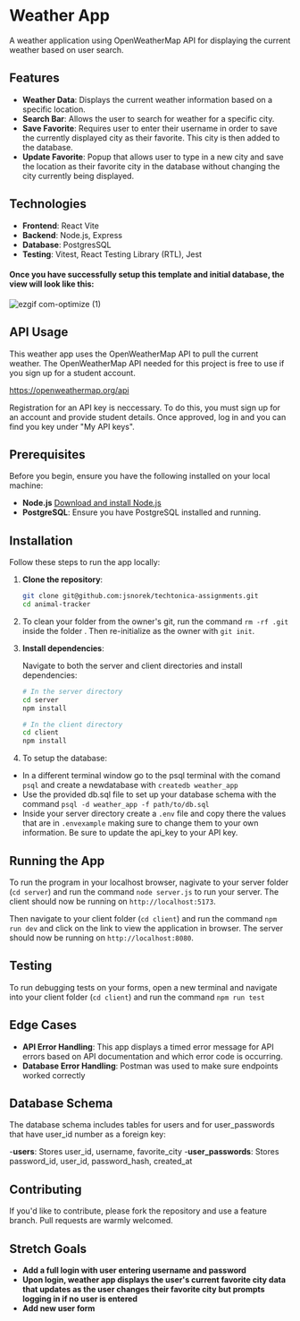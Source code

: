 # Weather App

A weather application using OpenWeatherMap API for displaying the current weather based on user search. 

## Features
- **Weather Data**: Displays the current weather information based on a specific location.
- **Search Bar**: Allows the user to search for weather for a specific city.
- **Save Favorite**: Requires user to enter their username in order to save the currently displayed city as their favorite. This city is then added to the database.
- **Update Favorite**: Popup that allows user to type in a new city and save the location as their favorite city in the database without changing the city currently being displayed.

## Technologies
- **Frontend**: React Vite
- **Backend**: Node.js, Express
- **Database**: PostgresSQL
- **Testing**: Vitest, React Testing Library (RTL), Jest

#### Once you have successfully setup this template and initial database, the view will look like this:
![ezgif com-optimize (1)](https://github.com/user-attachments/assets/2ae7d275-851c-4caa-970b-a4c83bae4126)


## API Usage

This weather app uses the OpenWeatherMap API to pull the current weather. The OpenWeatherMap API needed for this project is free to use if you sign up for a student account.

https://openweathermap.org/api

Registration for an API key is neccessary. To do this, you must sign up for an account and provide student details. Once approved, log in and you can find you key under "My API keys".

## Prerequisites

Before you begin, ensure you have the following installed on your local machine:
- **Node.js** [Download and install Node.js](https://nodejs.org/)
- **PostgreSQL**: Ensure you have PostgreSQL installed and running.

## Installation

Follow these steps to run the app locally:

1. **Clone the repository**:
    ```bash
    git clone git@github.com:jsnorek/techtonica-assignments.git
    cd animal-tracker
    ```
2. To clean your folder from the owner's git, run the command `rm -rf .git` inside the folder <NAMENEWDIRECTORY>. Then re-initialize as the owner with `git init`.

3. **Install dependencies**:

    Navigate to both the server and client directories and install dependencies:

    ```bash
    # In the server directory 
    cd server
    npm install
    
    # In the client directory
    cd client
    npm install
    ```
4. To setup the database:
* In a different terminal window go to the psql terminal with the comand `psql` and create a newdatabase with `createdb weather_app`
* Use the provided db.sql file to set up your database schema with the command `psql -d weather_app -f path/to/db.sql`
* Inside your server directory create a `.env` file and copy there the values that are in `.envexample` making sure to change them to your own information. Be sure to update the api_key to your API key.

## Running the App

To run the program in your localhost browser, nagivate to your server folder (`cd server`) and run the command `node server.js` to run your server. 
The client should now be running on `http://localhost:5173`.

Then navigate to your client folder (`cd client`) and run the command `npm run dev` and click on the link to view the application in browser.
The server should now be running on `http://localhost:8080`.

## Testing

To run debugging tests on your forms, open a new terminal and navigate into your client folder (`cd client`) and run the command `npm run test`

## Edge Cases

- **API Error Handling**: This app displays a timed error message for API errors based on API documentation and which error code is occurring.
- **Database Error Handling**: Postman was used to make sure endpoints worked correctly 

## Database Schema

The database schema includes tables for users and for user_passwords that have user_id number as a foreign key:

-**users**: Stores user_id, username, favorite_city
-**user_passwords**: Stores password_id, user_id, password_hash, created_at

## Contributing

If you'd like to contribute, please fork the repository and use a feature branch. Pull requests are warmly welcomed.

## Stretch Goals

- **Add a full login with user entering username and password**
- **Upon login, weather app displays the user's current favorite city data that updates as the user changes their favorite city but prompts logging in if no user is entered**
- **Add new user form**


